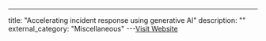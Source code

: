 ---
title: "Accelerating incident response using generative AI"
description: ""
external_category: "Miscellaneous"
---[Visit Website](https://security.googleblog.com/2024/04/accelerating-incident-response-using.html)

